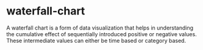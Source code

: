 # waterfall-chart

A waterfall chart is a form of data visualization that helps in understanding the cumulative effect of sequentially introduced positive or negative values. These intermediate values can either be time based or category based.
